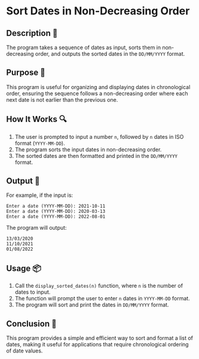# Sort Dates in Non-Decreasing Order

## Description 📝

The program takes a sequence of dates as input, sorts them in non-decreasing order, and outputs the sorted dates in the `DD/MM/YYYY` format.

## Purpose 🎯

This program is useful for organizing and displaying dates in chronological order, ensuring the sequence follows a non-decreasing order where each next date is not earlier than the previous one.

## How It Works 🔍

1. The user is prompted to input a number `n`, followed by `n` dates in ISO format (`YYYY-MM-DD`).
2. The program sorts the input dates in non-decreasing order.
3. The sorted dates are then formatted and printed in the `DD/MM/YYYY` format.

## Output 📜

For example, if the input is:

```
Enter a date (YYYY-MM-DD): 2021-10-11
Enter a date (YYYY-MM-DD): 2020-03-13
Enter a date (YYYY-MM-DD): 2022-08-01
```

The program will output:

```
13/03/2020
11/10/2021
01/08/2022
```

## Usage 📦

1. Call the `display_sorted_dates(n)` function, where `n` is the number of dates to input.
2. The function will prompt the user to enter `n` dates in `YYYY-MM-DD` format.
3. The program will sort and print the dates in `DD/MM/YYYY` format.

## Conclusion 🚀

This program provides a simple and efficient way to sort and format a list of dates, making it useful for applications that require chronological ordering of date values.
